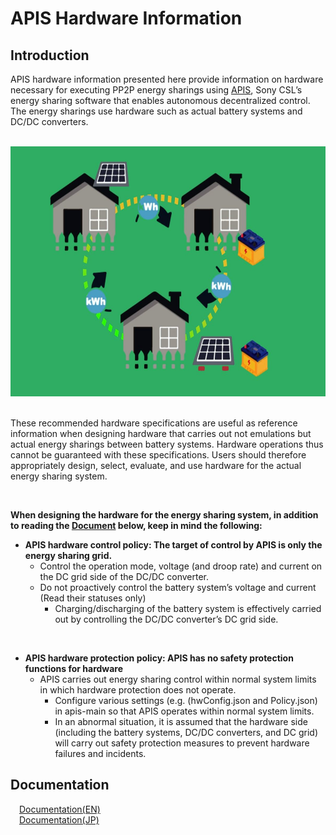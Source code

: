 # APIS Hardware Information

## Introduction

APIS hardware information presented here provide information on hardware necessary for executing PP2P energy sharings using [APIS](https://github.com/SonyCSL/APIS), Sony CSL’s energy sharing software that enables autonomous decentralized control. The energy sharings use hardware such as actual battery systems and DC/DC converters.


<br>

<div align="center">
<img src="media/thumbnail.PNG" alt="Composition of system" width="600" height="400">
</div>
<br>

These recommended hardware specifications are useful as reference information when designing hardware that carries out not emulations but actual energy sharings between battery systems. Hardware operations thus cannot be guaranteed with these specifications. Users should therefore appropriately design, select, evaluate, and use hardware for the actual energy sharing system.

<br>

**When designing the hardware for the energy sharing system, in addition to reading the [Document](/MAIN-DOCUMENT_EN.md) below, keep in mind the following:**




* **APIS hardware control policy: The target of control by APIS is only the energy sharing grid.**
  * Control the operation mode, voltage (and droop rate) and current on the DC grid side of the DC/DC converter. 
  * Do not proactively control the battery system’s voltage and current (Read their statuses only)
    * Charging/discharging of the battery system is effectively carried out by controlling the DC/DC converter’s DC grid side.

<br>

* **APIS hardware protection policy: APIS has no safety protection functions for hardware**
  * APIS carries out energy sharing control within normal system limits in which hardware protection does not operate.
    * Configure various settings (e.g. (hwConfig.json and Policy.json) in apis-main so that APIS operates within normal system limits.
    * In an abnormal situation, it is assumed that the hardware side (including the battery systems, DC/DC converters, and DC grid) will carry out safety protection measures to prevent hardware failures and incidents.



## Documentation
&emsp;[Documentation(EN)](/MAIN-DOCUMENT_EN.md)
<br>
&emsp;[Documentation(JP)](/MAIN-DOCUMENT_JP.md)
